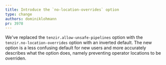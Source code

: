 ```yaml
---
title: Introduce the `no-location-overrides` option
type: change
authors: dominiklohmann
pr: 3978
---
```


We've replaced the `tenzir.allow-unsafe-pipelines` option with the
`tenzir.no-location-overrides` option with an inverted default. The new option
is a less confusing default for new users and more accurately describes what the
option does, namely preventing operator locations to be overriden.
